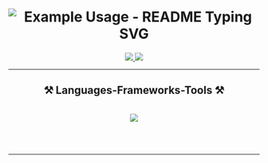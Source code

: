 <h1 align="center">
    <div style="height: 70px; width: auto; display: block;">
      <img src="https://readme-typing-svg.demolab.com/?lines=Hello, +I'm+Alex!;+An+Android Developer+💚;&font=Righteous&color=1BA232FF&size=35&center=true&vCenter=true&width=500&height=70&duration=4000" alt="Example Usage - README Typing SVG">
    </div>
</h1>
 
<div align="center"> 
  <a href="mailto:alexandr.zimarev.64@gmail.com">
    <img src="https://img.shields.io/badge/Gmail-333333?style=for-the-badge&logo=gmail&logoColor=red" />
  </a>
  <a href="https://alex-zim-98.github.io/" target="_blank">
     <img src="https://img.shields.io/badge/Portfolio-FF5722?style=for-the-badge&logo=todoist&logoColor=white" target="_blank" />
  </a>
</div>

 <hr/>
 
<h2 align="center">⚒️ Languages-Frameworks-Tools ⚒️</h2>
<br/>
<div align="center" style="height: 50px;">
    <img src="https://skillicons.dev/icons?i=java,kotlin,androidstudio,git" />
</div>

<br/>
<hr/>
